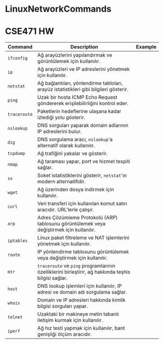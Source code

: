 # LinuxNetworkCommands
# CSE471 HW
| Command      | Description                                                                      | Example |
|--------------|----------------------------------------------------------------------------------|---------|
| `ifconfig`   | Ağ arayüzlerini yapılandırmak ve görüntülemek için kullanılır.                   |         |
| `ip`         | Ağ arayüzleri ve IP adreslerini yönetmek için kullanılır.                        |         |
| `netstat`    | Ağ bağlantıları, yönlendirme tabloları, arayüz istatistikleri gibi bilgileri gösterir. |         |
| `ping`       | Uzak bir hosta ICMP Echo Request göndererek erişilebilirliğini kontrol eder.     |         |
| `traceroute` | Paketlerin hedeflerine ulaşana kadar izlediği yolu gösterir.                     |         |
| `nslookup`   | DNS sorguları yaparak domain adlarının IP adreslerini bulur.                     |         |
| `dig`        | DNS sorgulama aracı, `nslookup`'a alternatif olarak kullanılır.                   |         |
| `tcpdump`    | Ağ trafiğini yakalar ve gösterir.                                                |         |
| `nmap`       | Ağ taraması yapar, port ve hizmet tespiti sağlar.                                |         |
| `ss`         | Soket istatistiklerini gösterir, `netstat`'ın modern alternatifidir.             |         |
| `wget`       | Ağ üzerinden dosya indirmek için kullanılır.                                     |         |
| `curl`       | Veri transferi için kullanılan komut satırı aracıdır. URL'lerle çalışır.         |         |
| `arp`        | Adres Çözümleme Protokolü (ARP) tablosunu görüntülemek veya değiştirmek için kullanılır. |         |
| `iptables`   | Linux paket filtreleme ve NAT işlemlerini yönetmek için kullanılır.              |         |
| `route`      | IP yönlendirme tablosunu görüntülemek veya değiştirmek için kullanılır.          |         |
| `mtr`        | `traceroute` ve `ping` programlarının özelliklerini birleştirir, ağ hakkında teşhis bilgisi sağlar. |         |
| `host`       | DNS lookup işlemleri için kullanılır, IP adresi ve domain adı sorgulama sağlar.  |         |
| `whois`      | Domain ve IP adresleri hakkında kimlik bilgisi sorguları yapar.                  |         |
| `telnet`     | Uzaktaki bir makineye metin tabanlı iletişim kurmak için kullanılır.             |         |
| `iperf`      | Ağ hız testi yapmak için kullanılır, bant genişliği ölçüm aracıdır.              |         |
